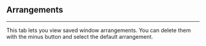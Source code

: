 ## Arrangements
<hr>
This tab lets you view saved window arrangements. You can delete them with the minus button and select the default arrangement.


